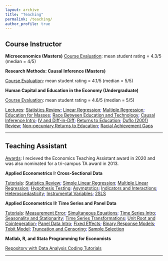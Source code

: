 ```yaml
---
layout: archive
title: "Teaching"
permalink: /teaching/
author_profile: true
---
```


Course Instructor 
---

**Microeconomics (Masters)**
<u>Course Evaluation</u>: mean student rating = 4.3/5 (median = 4/5) 


**Research Methods: Causal Inference (Masters)**

<u>Course Evaluation</u>: mean student rating = 4.1/5 (median = 5/5) 


**Human Capital and Education in the Economy (Undergraduate)**

<u>Course Evaluation</u>: mean student rating = 4.6/5 (median = 5/5) 

<u>Lectures</u>: <span style="color:blue"> [Statistics Review](https://shaikhhammad.com/files/ECO411/Lecture1StatsReviewAnnotated.pdf); [Linear Regression](https://shaikhhammad.com/files/ECO411/Lecture2LinearRegAnnotated.pdf); [Multiple Regression](https://shaikhhammad.com/files/ECO411/Lecture3MultipleRegAnnotated.pdf); [Education for Masses](https://shaikhhammad.com/files/ECO411/Lecture4EducationforMassesAnnotated.pdf); [Race Between Education and Technology](https://shaikhhammad.com/files/ECO411/lecture5RaceBetweenEducandTechAnnotated.pdf); [Causal Inference Intro](https://shaikhhammad.com/files/ECO411/Lecture6IntroductiontoCausalInference.pdf); [IV and Diff-in-Diff](https://shaikhhammad.com/files/ECO411/Lecture7InstrumentalVariableandDifferenceinDifferencesAnnotated.pdf); [Returns to Education](https://shaikhhammad.com/files/ECO411/Lecture8EducationReturnsAnnotated.pdf); [Duflo (2001) Review](https://shaikhhammad.com/files/ECO411/Lecture9ReturnstoEducationandDiffDiffannotated.pdf); [Non-pecuniary Returns to Education](https://shaikhhammad.com/files/ECO411/Lecture10NonPecuniaryReturnstoEducationAnnotated.pdf); [Racial Achievement Gaps](https://shaikhhammad.com/files/ECO411/Lecture11RacialAchievementGapAnnotated.pdf) </span>

---

Teaching Assistant
---
<u>Awards</u>: I recieved the Economics Teaching Assistant award in 2020 and was also nominated for a tri-campus TA award in 2013. 

**Applied Econometrics I: Cross-Sectional Data**

<u>Tutorials</u>: <span style="color:blue"> [Statistics Review](https://shaikhhammad.com/files/ECO375/StatsReviewAnnotated.pdf); [Simple Linear Regression](https://shaikhhammad.com/files/ECO375/IntroSimpleReg.pdf); [Multiple Linear Regression](https://shaikhhammad.com/files/ECO375/MultipleRegAnnotated.pdf); [Hypothesis Testing](https://shaikhhammad.com/files/ECO375/HypothesisTestingAnnotated.pdf); [Asymptotics](https://shaikhhammad.com/files/ECO375/LLNandCLTAnnotated.pdf); [Indicators and Interactions](https://shaikhhammad.com/files/ECO375/DummyVariableInteractionAnnotated.pdf); [Heteroscedasticity](https://shaikhhammad.com/files/ECO375/HetroRobustSEAnnotated.pdf); [Instrumental Variables](https://shaikhhammad.com/files/ECO375/InstrumentalVariablesAnnotated.pdf); [2SLS](https://shaikhhammad.com/files/ECO375/2SLSAnnotated.pdf) </span>
  
**Applied Econometrics II: Time Series and Panel Data**

<u>Tutorials</u>: <span style="color:blue">[Measurement Error](https://shaikhhammad.com/files/ECO475/MeasurementErrorAnnotated.pdf); [Simultaneous Equations](https://shaikhhammad.com/files/ECO475/SimaltaneousEquationsAnnotated.pdf); [Time Series Intro](https://shaikhhammad.com/files/ECO475/TimeSeriesIntroAnnotated.pdf); [Seasonality and Stationarity](https://shaikhhammad.com/files/ECO475/TimeSeriesSesonalAdjustmentStationarityAnnotated.pdf); [Time Series Transformations](https://shaikhhammad.com/files/ECO475/TimeSeriesTransformationsInferenceAnnotated.pdf); [Unit Root and Cointegeration](https://shaikhhammad.com/files/ECO475/TimeSeriesUnitRootCointegerationAnnotated.pdf); [Panel Data Intro](https://shaikhhammad.com/files/ECO475/PanelDataIntroAnnotated.pdf); [Fixed Effects](https://shaikhhammad.com/files/ECO475/PanelDataFixedEffectsAnnotated.pdf); [Binary Response Models](https://shaikhhammad.com/files/ECO475/BinaryResponseModelAnnotated.pdf); [Tobit Model](https://shaikhhammad.com/files/ECO475/MLEandTobitAnnotated.pdf); [Truncation and Censoring](https://shaikhhammad.com/files/ECO475/TobitCensoredTruncatedAnnotated.pdf); [Sample Selection](https://shaikhhammad.com/files/ECO475/SampleSelectionAnnotated.pdf) </span>


**Matlab, R, and Stata Programming for Economists**

<span style="color:blue">[Repository with Data Analysis Coding Tutorials](https://github.com/hammadshaikhha/Data-Analysis-Coding-Tutorials)</span>

---
